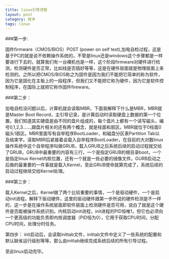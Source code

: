 ```yaml
---
title: linux引导流程
layout: post
category: 技术
tags: linux
---
```



###第一步:



固件firmware（CMOS/BIOS）POST (power on self test),加电自检过程，这是基于PC的就是说不依赖操作系统的，不管是linux还是windows这个步骤都是一样要进行下去的，就算我们有一台裸机也是一样，这个阶段firmware对硬件进行检测，检测硬件是否正常，比如线是否插好等等，这是在硬件层面就是物理层面上来检测的。之所以把CMOS/BIOS称之为固件是因为我们不能把它简单的称为软件，因为它是固化在主板上的一段程序，但我们又不能把它称为硬件，因为它是软件控制程序，在国际上就把它称作固件fireware。
 
###第二步：



加电自检没问题以后，计算机就会读取MBR，下面我解释下什么是MBR，MBR就是Master Boot Record，主引导记录，是计算启动时读取硬盘上数据的第一个位置。我们知道其实硬盘是由不同的盘片组成的，每个盘片上都有一个读写磁头，编号0,1,2,3......,跟盘片相关的还有两个概念，就是柱面和扇区。MBR就位于0柱面0磁头1扇区。MBR里面写有自举程序BootLoader，和磁盘分区表Partition Tab以及结束字。读取MBR后紧接着会载入自举程序BootLoader，在目前的大对数linux操作系统中这个自举程序叫做GRUB，载入GRUB之后系统后续的启动过程就交给了GRUB，GRUB中最重要的内容有三行，一个是指定GRUB的根目录boot，一个是指定linux Kernel内核位置，还有一个就是一些必要的镜像文件。GURB启动之后做的最重要的一件事就是载入Kernel，至此GRUB使命就算完成了，系统后续的启动过程继续交给Kernel处理。

###第三步：



载入Kernel之后，Kernel做了两个比较重要的事情，一个是驱动硬件，一个是启动init进程。解释下驱动硬件，这里的驱动硬件跟第一步所说的硬件检测是不一样的，这一步是在操作系统层面即软件层面上检测硬件是否可用，说白了就是这个硬件是否能被操作系统识别。内核启动init进程，init进程的PID恒唯1，但它也必须向一个更高级的功能负责即内核调度器（PID恒为0），它用于获取CPU时间，分配CPU时间，处理分时任务。


第四步：
init启动后，会读取inittab文件，inittab文件中定义了一些系统的配置和默认缺省运行级别等等，那么由inittab继续完成系统后续的所有引导过程。
 


至此linux启动完毕。
